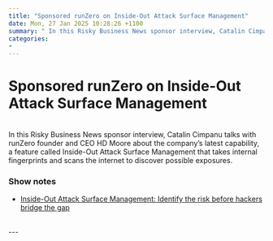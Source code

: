 ```yaml
---
title: "Sponsored runZero on Inside-Out Attack Surface Management"
date: Mon, 27 Jan 2025 10:28:26 +1100
summary: " In this Risky Business News sponsor interview, Catalin Cimpanu talks with runZero founder and CEO HD Moore about the company’s latest capability,"
categories: 
- 
---
```

# Sponsored runZero on Inside-Out Attack Surface Management


<br/>
In this Risky Business News sponsor interview, Catalin Cimpanu talks with runZero founder and CEO HD Moore about the company’s latest capability, a feature called Inside-Out Attack Surface Management that takes internal fingerprints and scans the internet to discover possible exposures.

### Show notes

-   [Inside-Out Attack Surface Management: Identify the risk before hackers bridge the gap](https://www.runzero.com/blog/inside-out-attack-surface-management/)

<br/>
---
